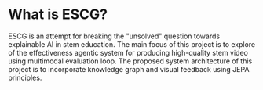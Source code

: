 # What is ESCG? 
ESCG is an attempt for breaking the "unsolved" question towards explainable AI in stem education. The main focus of this project is to explore of the effectiveness agentic system for producing high-quality stem
video using multimodal evaluation loop. The proposed system architecture of this project is to incorporate knowledge graph and visual feedback using JEPA principles.

